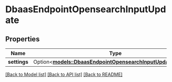 # DbaasEndpointOpensearchInputUpdate

## Properties

Name | Type | Description | Notes
------------ | ------------- | ------------- | -------------
**settings** | Option<[**models::DbaasEndpointOpensearchInputUpdateSettings**](dbaas_endpoint_opensearch_input_update_settings.md)> |  | [optional]

[[Back to Model list]](../README.md#documentation-for-models) [[Back to API list]](../README.md#documentation-for-api-endpoints) [[Back to README]](../README.md)


